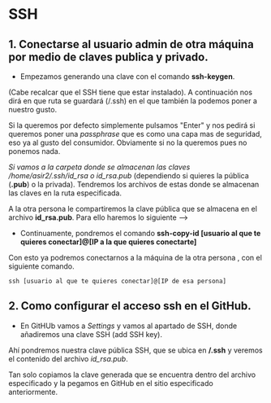 # SSH

## 1. **Conectarse al usuario admin de otra máquina por medio de claves publica y privado.**

- Empezamos generando una clave con el comando **ssh-keygen**. 

(Cabe recalcar que el SSH tiene que estar instalado). A continuación nos dirá en que ruta se guardará (/.ssh) en el que también la podemos poner a nuestro gusto. 

Si la queremos por defecto simplemente pulsamos "Enter" y nos pedirá si queremos poner una *passphrase* que es como una capa mas de seguridad, eso ya al gusto del consumidor. Obviamente si no la queremos pues no ponemos nada.

*Si vamos a la carpeta donde se almacenan las claves /home/asir2/.ssh/id_rsa o id_rsa.pub* (dependiendo si quieres la pública (**.pub**) o la privada). Tendremos los archivos de estas donde se almacenan las claves en la ruta especificada.


A la otra persona le compartiremos la clave pública que se almacena en el archivo **id_rsa.pub**. Para ello haremos lo siguiente -->

- Continuamente, pondremos el comando **ssh-copy-id [usuario al que te quieres conectar]@[IP a la que quieres conectarte]**

Con esto ya podremos conectarnos a la máquina de la otra persona , con el siguiente comando.

```
ssh [usuario al que te quieres conectar]@[IP de esa persona]

```

## 2. **Como configurar el acceso ssh en el GitHub.**

- En GitHUb vamos a *Settings* y vamos al apartado de SSH, donde añadiremos una clave SSH (add SSH key).

Ahí pondremos nuestra clave pública SSH, que se ubica en **/.ssh** y veremos el contenido del archivo *id_rsa.pub*.

Tan solo copiamos la clave generada que se encuentra dentro del archivo especificado y la pegamos en GitHub en el sitio especificado anteriormente.